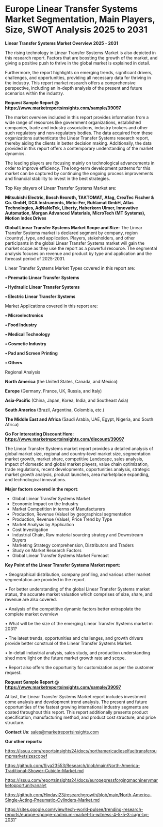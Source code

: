 # Europe Linear Transfer Systems Market Segmentation, Main Players, Size, SWOT Analysis 2025 to 2031

<Strong> Linear Transfer Systems Market Overview 2025 - 2031</strong>

The rising technology in Linear Transfer Systems Market is also depicted in this research report. Factors that are boosting the growth of the market, and giving a positive push to thrive in the global market is explained in detail.

Furthermore, the report highlights on emerging trends, significant drivers, challenges, and opportunities, providing all necessary data for thriving in the industry. This report market research offers a comprehensive perspective, including an in-depth analysis of the present and future scenarios within the industry.

<strong>Request Sample Report @ <a href=https://www.marketreportsinsights.com/sample/39097>https://www.marketreportsinsights.com/sample/39097</a></strong>

The market overview included in this report provides information from a wide range of resources like government organizations, established companies, trade and industry associations, industry brokers and other such regulatory and non-regulatory bodies. The data acquired from these organizations authenticate the Linear Transfer Systems research report, thereby aiding the clients in better decision making. Additionally, the data provided in this report offers a contemporary understanding of the market dynamics.

The leading players are focusing mainly on technological advancements in order to improve efficiency. The long-term development patterns for this market can be captured by continuing the ongoing process improvements and financial stability to invest in the best strategies.

Top Key players of Linear Transfer Systems Market are:

<strong>Mitsubishi Electric, Bosch Rexroth, TAKTOMAT, Afag, CreaTec Fischer & Co. GmbH, DCA Instruments, Meto-Fer, Ruhlamat GmbH, Atlas Technologies, AdNaNoTek, Liberty, Haberkorn Ulmer, Innovative Automation, Morgan Advanced Materials, MicroTech (MT Systems), Motion Index Drives</strong>

<strong><b>Global Linear Transfer Systems Market Scope and Size:</b></strong>
The Linear Transfer Systems market is declared segment by company, region (country), type, and application. Players, stakeholders, and other participants in the global Linear Transfer Systems market will gain the market scope as they use the report as a powerful resource. The segmental analysis focuses on revenue and product by type and application and the forecast period of 2025-2031.

Linear Transfer Systems Market Types covered in this report are:

<strong>•  Pnematic Linear Transfer Systems

•  Hydraulic Linear Transfer Systems

•  Electric Linear Transfer Systems</strong>

Market Applications covered in this report are:

<strong>•  Microelectronics

•  Food Industry

•  Medical Technology

•  Cosmetic Industry

•  Pad and Screen Printing

•  Others</strong> 

Regional Analysis

<strong>North America</strong> (the United States, Canada, and Mexico)

<strong>Europe</strong> (Germany, France, UK, Russia, and Italy)

<strong>Asia-Pacific</strong> (China, Japan, Korea, India, and Southeast Asia)

<strong>South America</strong> (Brazil, Argentina, Colombia, etc.)

<strong>The Middle East and Africa</strong> (Saudi Arabia, UAE, Egypt, Nigeria, and South Africa)

<strong>Go For Interesting Discount Here: <a href=https://www.marketreportsinsights.com/discount/39097>https://www.marketreportsinsights.com/discount/39097</a></strong>

The Linear Transfer Systems market report provides a detailed analysis of global market size, regional and country-level market size, segmentation market growth, market share, competitive Landscape, sales analysis, impact of domestic and global market players, value chain optimization, trade regulations, recent developments, opportunities analysis, strategic market growth analysis, product launches, area marketplace expanding, and technological innovations.

<strong><b>Major factors covered in the report:</b></strong>
<ul>
  <li>Global Linear Transfer Systems Market </li>
  <li>Economic Impact on the Industry</li>
  <li>Market Competition in terms of Manufacturers</li>
  <li>Production, Revenue (Value) by geographical segmentation</li>
  <li>Production, Revenue (Value), Price Trend by Type</li>
  <li>Market Analysis by Application</li>
  <li>Cost Investigation</li>
  <li>Industrial Chain, Raw material sourcing strategy and Downstream Buyers</li>
  <li>Marketing Strategy comprehension, Distributors and Traders</li>
  <li>Study on Market Research Factors</li>
  <li>Global Linear Transfer Systems Market Forecast</li>
</ul>

<strong><b>Key Point of the Linear Transfer Systems Market report:</b></strong>

• Geographical distribution, company profiling, and various other market segmentation are provided in the report.

• For better understanding of the global Linear Transfer Systems market status, the accurate market valuation which comprises of size, share, and revenue are also covered.

• Analysis of the competitive dynamic factors better extrapolate the complete market overview

• What will be the size of the emerging Linear Transfer Systems market in 2031?

• The latest trends, opportunities and challenges, and growth drivers provide better construal of the Linear Transfer Systems Market.

• In-detail industrial analysis, sales study, and production understanding shed more light on the future market growth rate and scope.

• Report also offers the opportunity for customization as per the customer request.

<strong>Request Sample Report @ <a href=https://www.marketreportsinsights.com/sample/39097>https://www.marketreportsinsights.com/sample/39097</a></strong>

At last, the Linear Transfer Systems Market report includes investment come analysis and development trend analysis. The present and future opportunities of the fastest growing international industry segments are coated throughout this report. This report additionally presents product specification, manufacturing method, and product cost structure, and price structure.

<strong>Contact Us:</strong>
sales@marketreportsinsights.com

<strong>Our other reports:</strong>

<a href=https://issuu.com/reportsinsights24/docs/northamericadieselfueltransferpumpmarketsizescopef>https://issuu.com/reportsinsights24/docs/northamericadieselfueltransferpumpmarketsizescopef</a>

<a href=https://github.com/Siya23553/Research/blob/main/North-America-Traditional-Shower-Cubicle-Market.md>https://github.com/Siya23553/Research/blob/main/North-America-Traditional-Shower-Cubicle-Market.md</a>

<a href=https://issuu.com/reportsinsights24/docs/europepressforgingmachinerymarketopportunityanalyt>https://issuu.com/reportsinsights24/docs/europepressforgingmachinerymarketopportunityanalyt</a>

<a href=https://github.com/Hindavi23/researchgrowth/blob/main/North-America-Single-Acting-Pneumatic-Cylinders-Market.md>https://github.com/Hindavi23/researchgrowth/blob/main/North-America-Single-Acting-Pneumatic-Cylinders-Market.md</a>

<a href=https://sites.google.com/view/tech-world-pulsee/trending-research-reports/europe-sponge-cadmium-market-to-witness-4-5-5-3-cagr-by-2031>https://sites.google.com/view/tech-world-pulsee/trending-research-reports/europe-sponge-cadmium-market-to-witness-4-5-5-3-cagr-by-2031</a>"
